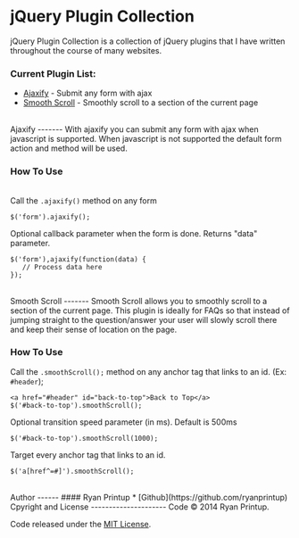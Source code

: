 jQuery Plugin Collection
========================
jQuery Plugin Collection is a collection of jQuery plugins that I have written throughout the course of many websites.

### Current Plugin List:

  - [Ajaxify](#ajaxify) - Submit any form with ajax
  - [Smooth Scroll](#smooth-scroll) - Smoothly scroll to a section of the current page

<br/>
Ajaxify
-------
With ajaxify you can submit any form with ajax when javascript is supported. When javascript is not supported the default form action and method will be used.

### How To Use
<br/>
Call the <code>.ajaxify()</code> method on any form

    $('form').ajaxify();
Optional callback parameter when the form is done. Returns "data" parameter.
    
    $('form'),ajaxify(function(data) {
       // Process data here
    });

<br/>
Smooth Scroll
-------
Smooth Scroll allows you to smoothly scroll to a section of the current page. This plugin is ideally for FAQs so that instead of jumping straight to the question/answer your user will slowly scroll there and keep their sense of location on the page.

### How To Use
Call the <code>.smoothScroll();</code> method on any anchor tag that links to an id. (Ex: <code>#header</code>);

    <a href="#header" id="back-to-top">Back to Top</a>
    $('#back-to-top').smoothScroll();
Optional transition speed parameter (in ms). Default is 500ms
    
    $('#back-to-top').smoothScroll(1000);

Target every anchor tag that links to an id.

    $('a[href^=#]').smoothScroll();
<br/>
Author
------
#### Ryan Printup
  * [Github](https://github.com/ryanprintup)

<br/>
Cpyright and License
---------------------
Code &copy; 2014 Ryan Printup.

Code released under the [MIT License](https://github.com/RyanPrintup/jQuery-Plugin-Collection/blob/master/LICENSE.md).
